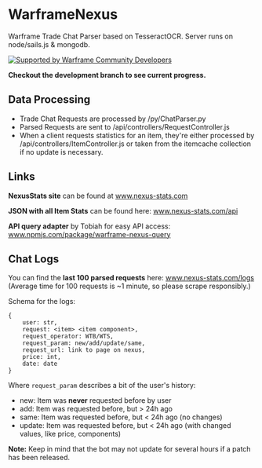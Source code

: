 # WarframeNexus
Warframe Trade Chat Parser based on TesseractOCR. Server runs on node/sails.js & mongodb.

[![Supported by Warframe Community Developers](https://raw.githubusercontent.com/Warframe-Community-Developers/banner/master/banner.png)](https://github.com/Warframe-Community-Developers "Supported by Warframe Community Developers")

**Checkout the development branch to see current progress.**


## Data Processing
- Trade Chat Requests are processed by /py/ChatParser.py
- Parsed Requests are sent to /api/controllers/RequestController.js
- When a client requests statistics for an item, they're either processed
by /api/controllers/ItemController.js or taken from the itemcache collection if no update
is necessary.


## Links
**NexusStats site** can be found at www.nexus-stats.com

**JSON with all Item Stats** can be found here: www.nexus-stats.com/api

**API query adapter** by Tobiah for easy API access: www.npmjs.com/package/warframe-nexus-query

## Chat Logs

You can find the **last 100 parsed requests** here: www.nexus-stats.com/logs 
(Average time for 100 requests is ~1 minute, so please scrape responsibly.)

Schema for the logs:
```
{
    user: str,
    request: <item> <item component>,
    request_operator: WTB/WTS,
    request_param: new/add/update/same,
    request_url: link to page on nexus,
    price: int,
    date: date
}
```

Where `request_param` describes a bit of the user's history:
- new: Item was **never** requested before by user
- add: Item was requested before, but > 24h ago
- same: Item was requested before, but < 24h ago (no changes)
- update: Item was requested before, but < 24h ago (with changed values, like price, components)

**Note:** Keep in mind that the bot may not update for several hours if a patch has been released.
